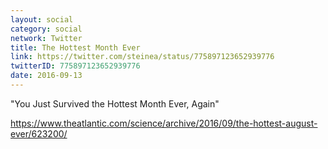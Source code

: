 ```yaml
---
layout: social
category: social
network: Twitter
title: The Hottest Month Ever
link: https://twitter.com/steinea/status/775897123652939776
twitterID: 775897123652939776
date: 2016-09-13
---
```


"You Just Survived the Hottest Month Ever, Again"

<https://www.theatlantic.com/science/archive/2016/09/the-hottest-august-ever/623200/>
